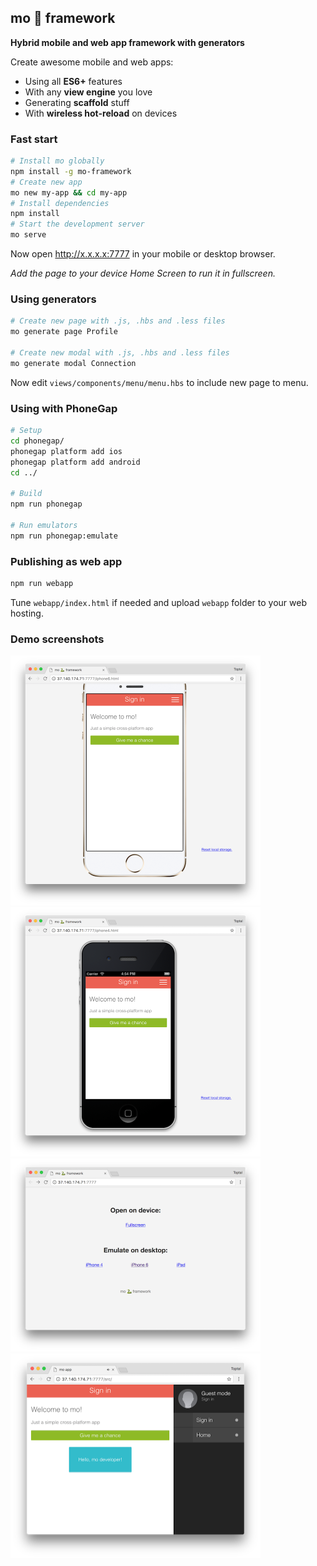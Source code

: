 ## mo 🐍 framework

**Hybrid mobile and web app framework with generators**

Create awesome mobile and web apps:
* Using all **ES6+** features
* With any **view engine** you love
* Generating **scaffold** stuff
* With **wireless hot-reload** on devices

### Fast start
```bash
# Install mo globally
npm install -g mo-framework
# Create new app
mo new my-app && cd my-app
# Install dependencies
npm install
# Start the development server
mo serve
```
Now open http://x.x.x.x:7777 in your mobile or desktop browser. 

*Add the page to your device Home Screen to run it in fullscreen.*

### Using generators
```bash
# Create new page with .js, .hbs and .less files
mo generate page Profile

# Create new modal with .js, .hbs and .less files
mo generate modal Connection
```
Now edit `views/components/menu/menu.hbs` to include new page to menu.

### Using with PhoneGap
```bash
# Setup
cd phonegap/
phonegap platform add ios
phonegap platform add android
cd ../

# Build
npm run phonegap

# Run emulators
npm run phonegap:emulate
```

### Publishing as web app
```bash
npm run webapp
```
Tune `webapp/index.html` if needed and upload `webapp` folder to your web hosting.

### Demo screenshots
<img src="docs/images/screenshot2.png" width="400" />
<img src="docs/images/screenshot3.png" width="400" />
<img src="docs/images/screenshot1.png" width="400" />
<img src="docs/images/screenshot4.png" width="400" />
